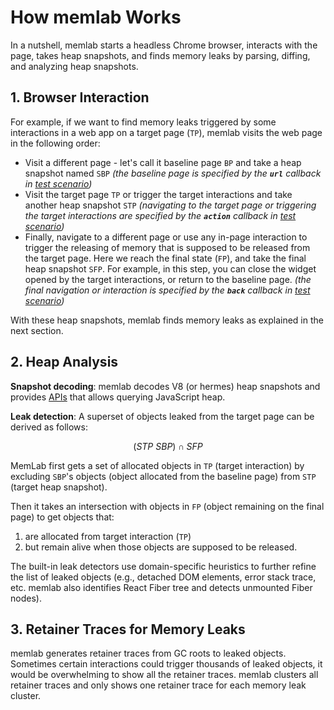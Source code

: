 # How memlab Works

In a nutshell, memlab starts a headless Chrome browser, interacts with the page,
takes heap snapshots, and finds memory leaks by parsing, diffing, and analyzing
heap snapshots.

## 1. Browser Interaction
For example, if we want to find memory leaks triggered by some interactions
in a web app on a target page (`TP`), memlab visits the web page in the
following order:
 * Visit a different page - let's call it baseline page `BP` and take a
   heap snapshot named `SBP`
   *(the baseline page is specified by the **`url`**
   callback in [test scenario](api/interfaces/core_src.IScenario.md))*
 * Visit the target page `TP` or trigger the target interactions and take
   another heap snapshot `STP`
   *(navigating to the target page or triggering the target interactions are
   specified by the **`action`** callback in
   [test scenario](api/interfaces/core_src.IScenario.md))*
 * Finally, navigate to a different page or use any in-page interaction to
   trigger the releasing of memory that is supposed to be released from the
   target page. Here we reach the final state (`FP`), and take the final heap
   snapshot `SFP`.
   For example, in this step, you can close the widget opened by the target
   interactions, or return to the baseline page.
   *(the final navigation or interaction is specified by the **`back`**
   callback in [test scenario](api/interfaces/core_src.IScenario.md))*


With these heap snapshots, memlab finds memory leaks as explained
in the next section.

## 2. Heap Analysis

**Snapshot decoding**: memlab decodes V8 (or hermes) heap snapshots and
provides [APIs](./api/interfaces/core_src.IHeapSnapshot.md) that allows
querying JavaScript heap.

**Leak detection**: A superset of objects leaked from the target page can
be derived as follows:

```math
(STP \ SBP) ∩ SFP
```

MemLab first gets a set of allocated objects in `TP` (target interaction)
by excluding `SBP`'s objects (object allocated from the baseline page)
from `STP` (target heap snapshot).

Then it takes an intersection with objects in `FP` (object remaining on the
final page) to get objects that:

 1. are allocated from target interaction (`TP`)
 2. but remain alive when those objects are supposed to be released.

The built-in leak detectors use domain-specific heuristics to further refine
the list of leaked objects (e.g., detached DOM elements, error stack trace, etc.
memlab also identifies React Fiber tree and detects unmounted Fiber nodes).

## 3. Retainer Traces for Memory Leaks

memlab generates retainer traces from GC roots to leaked objects. Sometimes
certain interactions could trigger thousands of leaked objects, it would be
overwhelming to show all the retainer traces. memlab clusters all retainer
traces and only shows one retainer trace for each memory leak cluster.
